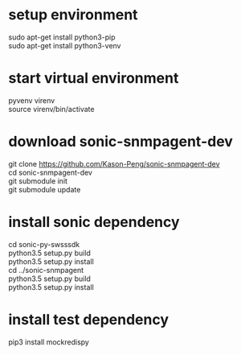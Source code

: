 # setup environment
sudo apt-get install python3-pip  
sudo apt-get install python3-venv  

# start virtual environment
pyvenv virenv  
source virenv/bin/activate  

# download sonic-snmpagent-dev
git clone https://github.com/Kason-Peng/sonic-snmpagent-dev  
cd sonic-snmpagent-dev  
git submodule init  
git submodule update  

# install sonic dependency
cd sonic-py-swsssdk  
python3.5 setup.py build  
python3.5 setup.py install  
cd ../sonic-snmpagent  
python3.5 setup.py build  
python3.5 setup.py install  

# install test dependency
pip3 install mockredispy  
